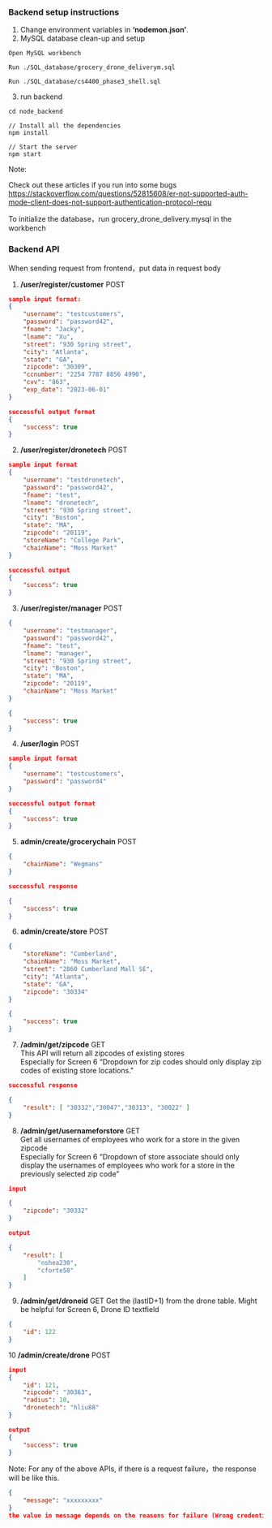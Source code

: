 ### Backend setup instructions
1. Change environment variables in **‘nodemon.json’**.
2. MySQL database clean-up and setup
```
Open MySQL workbench

Run ./SQL_database/grocery_drone_deliverym.sql

Run ./SQL_database/cs4400_phase3_shell.sql
```
3. run backend
```
cd node_backend

// Install all the dependencies
npm install

// Start the server
npm start
```
Note:

Check out these articles if you run into some bugs
https://stackoverflow.com/questions/52815608/er-not-supported-auth-mode-client-does-not-support-authentication-protocol-requ
<br />

To initialize the database，run grocery_drone_delivery.mysql in the workbench
<br />


### Backend API

When sending request from frontend，put data in request body

1. **/user/register/customer**   POST
```json
sample input format:
{
    "username": "testcustomers", 
    "password": "password42", 
    "fname": "Jacky",
    "lname": "Xu",
    "street": "930 Spring street",
    "city": "Atlanta",
    "state": "GA",
    "zipcode": "30309",
    "ccnumber": "2254 7787 8856 4990",
    "cvv": "863",
    "exp_date": "2023-06-01"
}

successful output format
{
    "success": true
}

```
2. **/user/register/dronetech**  POST
```json
sample input format
{
    "username": "testdronetech", 
    "password": "password42", 
    "fname": "test",
    "lname": "dronetech",
    "street": "930 Spring street",
    "city": "Boston",
    "state": "MA",
    "zipcode": "20119",
    "storeName": "College Park",
    "chainName": "Moss Market"
}

successful output
{
    "success": true
}

```
3. **/user/register/manager**  POST
```json
{
    "username": "testmanager", 
    "password": "password42", 
    "fname": "test",
    "lname": "manager",
    "street": "930 Spring street",
    "city": "Boston",
    "state": "MA",
    "zipcode": "20119",
    "chainName": "Moss Market"
}

{
    "success": true
}

```

4. **/user/login**  POST
```json
sample input format
{
    "username": "testcustomers", 
    "password": "password4"
}

successful output format
{
    "success": true
}

```
5. **admin/create/grocerychain**  POST
```json
{
    "chainName": "Wegmans"
}

successful response

{
    "success": true
}

```

6. **admin/create/store**   POST
```json
{
    "storeName": "Cumberland",
    "chainName": "Moss Market",
    "street": "2860 Cumberland Mall SE",
    "city": "Atlanta",
    "state": "GA",
    "zipcode": "30334"
}

{
    "success": true
}
```

7. **/admin/get/zipcode**  GET <br/>
This API will return all zipcodes of existing stores <br />
Especially for Screen 6 “Dropdown for zip codes should only display zip codes of existing store locations."
```json
successful response

{
    "result": [ "30332","30047","30313", "30022" ]
}

```

8. **/admin/get/usernameforstore**  GET <br />
Get all usernames of employees who work for a store in the given zipcode <br />
Especially for Screen 6 “Dropdown of store associate should only display the usernames of employees who work for a store in the previously selected zip code”
```json
input 

{
    "zipcode": "30332"
}

output

{
    "result": [
        "nshea230",
        "cforte58"
    ]
}
```
9. **/admin/get/droneid** GET
Get the (lastID+1) from the drone table. Might be helpful for Screen 6, Drone ID textfield
```json
{
    "id": 122
}
```

10 **/admin/create/drone** POST
```json
input
{
    "id": 121,
    "zipcode": "30363",
    "radius": 10,
    "dronetech": "hliu88"
}

output
{
    "success": true
}
```

Note:
For any of the above APIs, if there is a request failure，the response will be like this.
```json
{
    "message": "xxxxxxxxx"
}
the value in message depends on the reasons for failure (Wrong credentials, wrong input foramt, etc..)
```